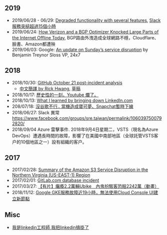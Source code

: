 

## 2019

* 2019/06/28 - 06/29: [Degraded functionality with several features](https://status.slack.com/2019-06/9f63d8e30ee85f46), [Slack服務突槌超過15個小時](https://www.ithome.com.tw/news/131557)
* 2019/06/24: [How Verizon and a BGP Optimizer Knocked Large Parts of the Internet Offline Today](https://blog.cloudflare.com/how-verizon-and-a-bgp-optimizer-knocked-large-parts-of-the-internet-offline-today/), BGP路由外洩造成全球網路不穩，Cloudflare、臉書、Amazon都遭殃[](https://www.ithome.com.tw/news/131459)
* 2019/06/03: Google: [An update on Sunday’s service disruption](https://cloud.google.com/blog/topics/inside-google-cloud/an-update-on-sundays-service-disruption) by Benjamin Treynor Sloss
VP, 24x7

## 2018

* 2018/10/30: [GitHub October 21 post-incident analysis](https://blog.github.com/2018-10-30-oct21-post-incident-analysis/)
    * [中文簡譯 by Rick Hwang](https://rickhw.github.io/2019/06/05/DevOps/Github-Incident-Analysis/), [草稿](https://www.facebook.com/groups/sre.taiwan/permalink/1176448732521029/)
* 2018/10/17: [歷史性的一刻，Youtube 爛了。](https://www.facebook.com/groups/sre.taiwan/permalink/1164643200368249/)
* 2018/10/13: [What I learned by bringing down LinkedIn.com](https://venturebeat.com/2018/10/13/what-i-learned-by-bringing-down-linkedin-com/)
* 208/07/18: [沒谷歌不行.. 當機造成寶可夢、Snapchat暫時下線](https://news.cnyes.com/news/id/4167982)
* 2018/06/27: Slack 異常 https://www.facebook.com/groups/sre.taiwan/permalink/1060397500792820/
* 2018/09/04 Azure 雷擊事件. 2018年9月4日星期二，VSTS（現名為Azure DevOps）遭遇長時間的故障，影響了在美國中南部地區（全球託管VSTS客户的10個地區之一）設有組織的客户。


## 2017

* 2017/02/28: [Summary of the Amazon S3 Service Disruption in the Northern Virginia (US-EAST-1) Region](https://aws.amazon.com/cn/message/41926/)
* 2017/02/01: [GitLab.com database incident](https://about.gitlab.com/2017/02/01/gitlab-dot-com-database-incident/)
* 2017/03/27: [【有片】癱瘓2.2萬輛Ubike　內鬼扮駭客恐賠2242萬（動畫）](https://tw.appledaily.com/new/realtime/20170327/1085182/)
* 2018/11/12: [Google GKE服務故障近19小時，無法使用Cloud Console UI建立新節點](https://www.ithome.com.tw/news/126952)


## Misc

* [我是linkedin工程師 我把linkedin搞掛了](https://www.google.com/search?client=firefox-b&ei=7gPpW7u3O4qy8QWhirnQCA&ins=false&q=%E6%88%91%E6%98%AFlinkedin%E5%B7%A5%E7%A8%8B%E5%B8%AB+%E6%88%91%E6%8A%8Alinkedin%E6%90%9E%E6%8E%9B%E4%BA%86&oq=%E6%88%91%E6%98%AFlinkedin%E5%B7%A5%E7%A8%8B%E5%B8%AB+%E6%88%91%E6%8A%8Alinkedin%E6%90%9E%E6%8E%9B%E4%BA%86&gs_l=mobile-gws-wiz-serp.3...6597.17743..18570...4.0..4.441.4060.13j14j1j1j1......0....1.........30i10.u_p70_RXgww&fbclid=IwAR3x2S7hizzbyKUKehMF1oxJgasAeMjfVSaDMQ_rjMOmEaEeHG3pbdGdUcY#)

